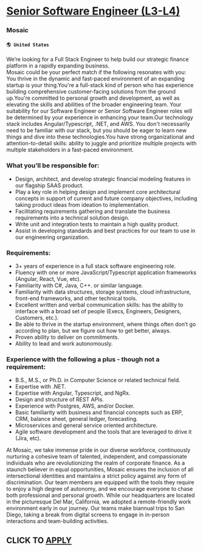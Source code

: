 # [Senior Software Engineer (L3-L4)](https://www.remotewlb.com/apply/senior-software-engineer-l3-l4-85369)  
### Mosaic  
#### `🌎 United States`  
We’re looking for a Full Stack Engineer to help build our strategic finance platform in a rapidly expanding business.  
Mosaic could be your perfect match if the following resonates with you:  
You thrive in the dynamic and fast-paced environment of an expanding startup is your thing.You're a full-stack kind of person who has experience building comprehensive customer-facing solutions from the ground up.You're committed to personal growth and development, as well as elevating the skills and abilities of the broader engineering team. Your suitability for our Software Engineer or Senior Software Engineer roles will be determined by your experience in enhancing your team.Our technology stack includes Angular/Typescript, .NET, and AWS. You don't necessarily need to be familiar with our stack, but you should be eager to learn new things and dive into these technologies.You have strong organizational and attention-to-detail skills: ability to juggle and prioritize multiple projects with multiple stakeholders in a fast-paced environment.

### What you’ll be responsible for:

  * Design, architect, and develop strategic financial modeling features in our flagship SAAS product.
  * Play a key role in helping design and implement core architectural concepts in support of current and future company objectives, including taking product ideas from ideation to implementation.
  * Facilitating requirements gathering and translate the business requirements into a technical solution design.
  * Write unit and integration tests to maintain a high quality product.
  * Assist in developing standards and best practices for our team to use in our engineering organization.

### Requirements:

  * 3+ years of experience in a full stack software engineering role.
  * Fluency with one or more JavaScript/Typescript application frameworks (Angular, React, Vue, etc).
  * Familiarity with C#, Java, C++. or similar language.
  * Familiarity with data structures, storage systems, cloud infrastructure, front-end frameworks, and other technical tools.
  * Excellent written and verbal communication skills: has the ability to interface with a broad set of people (Execs, Engineers, Designers, Customers, etc.).
  * Be able to thrive in the startup environment, where things often don’t go according to plan, but we figure out how to get better, always.
  * Proven ability to deliver on commitments.
  * Ability to lead and work autonomously.

### Experience with the following a plus - though not a requirement:

  * B.S., M.S., or Ph.D. in Computer Science or related technical field.
  * Expertise with .NET.
  * Expertise with Angular, Typescript, and NgRx.
  * Design and structure of REST APIs.
  * Experience with Postgres, AWS, and/or Docker.
  * Basic familiarity with business and financial concepts such as ERP, CRM, balance sheet, general ledger, forecasting.
  * Microservices and general service oriented architecture.
  * Agile software development and the tools that are leveraged to drive it (Jira, etc).

At Mosaic, we take immense pride in our diverse workforce, continuously nurturing a cohesive team of talented, independent, and compassionate individuals who are revolutionizing the realm of corporate finance. As a staunch believer in equal opportunities, Mosaic ensures the inclusion of all intersectional identities and maintains a strict policy against any form of discrimination. Our team members are equipped with the tools they require to enjoy a high degree of autonomy, and we encourage everyone to chase both professional and personal growth. While our headquarters are located in the picturesque Del Mar, California, we adopted a remote-friendly work environment early in our journey. Our teams make biannual trips to San Diego, taking a break from digital screens to engage in in-person interactions and team-building activities.  
## CLICK TO [APPLY](https://www.remotewlb.com/apply/senior-software-engineer-l3-l4-85369)

